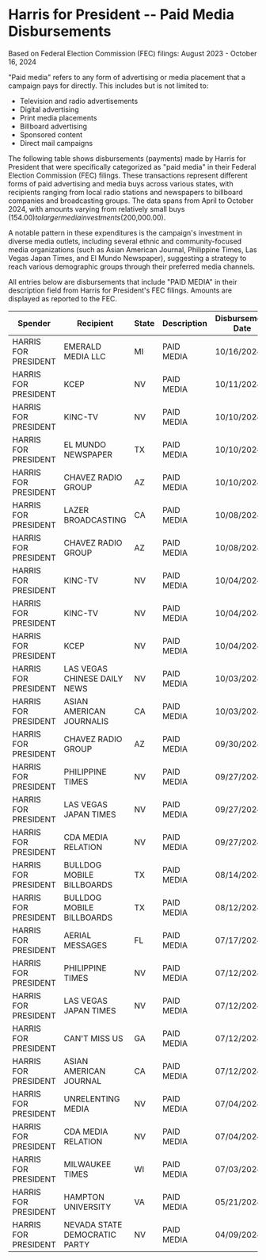 # Harris for President -- Paid Media Disbursements
Based on Federal Election Commission (FEC) filings: August 2023 - October 16, 2024

"Paid media" refers to any form of advertising or media placement that a campaign pays for directly. This includes but is not limited to:
- Television and radio advertisements
- Digital advertising
- Print media placements
- Billboard advertising
- Sponsored content
- Direct mail campaigns

The following table shows disbursements (payments) made by Harris for President that were specifically categorized as "paid media" in their Federal Election Commission (FEC) filings. These transactions represent different forms of paid advertising and media buys across various states, with recipients ranging from local radio stations and newspapers to billboard companies and broadcasting groups. The data spans from April to October 2024, with amounts varying from relatively small buys ($154.00) to larger media investments ($200,000.00).

A notable pattern in these expenditures is the campaign's investment in diverse media outlets, including several ethnic and community-focused media organizations (such as Asian American Journal, Philippine Times, Las Vegas Japan Times, and El Mundo Newspaper), suggesting a strategy to reach various demographic groups through their preferred media channels.

All entries below are disbursements that include "PAID MEDIA" in their description field from Harris for President's FEC filings. Amounts are displayed as reported to the FEC.

| Spender | Recipient | State | Description | Disbursement Date | Amount |
|----------|-----------|--------|-------------|------------------|---------|
| HARRIS FOR PRESIDENT | EMERALD MEDIA LLC | MI | PAID MEDIA | 10/16/2024 | $200,000.00 |
| HARRIS FOR PRESIDENT | KCEP | NV | PAID MEDIA | 10/11/2024 | $1,386.00 |
| HARRIS FOR PRESIDENT | KINC-TV | NV | PAID MEDIA | 10/10/2024 | $1,400.00 |
| HARRIS FOR PRESIDENT | EL MUNDO NEWSPAPER | TX | PAID MEDIA | 10/10/2024 | $651.00 |
| HARRIS FOR PRESIDENT | CHAVEZ RADIO GROUP | AZ | PAID MEDIA | 10/10/2024 | $330.00 |
| HARRIS FOR PRESIDENT | LAZER BROADCASTING | CA | PAID MEDIA | 10/08/2024 | $2,292.75 |
| HARRIS FOR PRESIDENT | CHAVEZ RADIO GROUP | AZ | PAID MEDIA | 10/08/2024 | $1,550.00 |
| HARRIS FOR PRESIDENT | KINC-TV | NV | PAID MEDIA | 10/04/2024 | $350.00 |
| HARRIS FOR PRESIDENT | KINC-TV | NV | PAID MEDIA | 10/04/2024 | $935.00 |
| HARRIS FOR PRESIDENT | KCEP | NV | PAID MEDIA | 10/04/2024 | $154.00 |
| HARRIS FOR PRESIDENT | LAS VEGAS CHINESE DAILY NEWS | NV | PAID MEDIA | 10/03/2024 | $450.00 |
| HARRIS FOR PRESIDENT | ASIAN AMERICAN JOURNALIS | CA | PAID MEDIA | 10/03/2024 | $1,325.00 |
| HARRIS FOR PRESIDENT | CHAVEZ RADIO GROUP | AZ | PAID MEDIA | 09/30/2024 | $1,440.00 |
| HARRIS FOR PRESIDENT | PHILIPPINE TIMES | NV | PAID MEDIA | 09/27/2024 | $1,172.08 |
| HARRIS FOR PRESIDENT | LAS VEGAS JAPAN TIMES | NV | PAID MEDIA | 09/27/2024 | $1,350.00 |
| HARRIS FOR PRESIDENT | CDA MEDIA RELATION | NV | PAID MEDIA | 09/27/2024 | $1,350.00 |
| HARRIS FOR PRESIDENT | BULLDOG MOBILE BILLBOARDS | TX | PAID MEDIA | 08/14/2024 | $5,800.00 |
| HARRIS FOR PRESIDENT | BULLDOG MOBILE BILLBOARDS | TX | PAID MEDIA | 08/12/2024 | $6,500.00 |
| HARRIS FOR PRESIDENT | AERIAL MESSAGES | FL | PAID MEDIA | 07/17/2024 | $3,975.80 |
| HARRIS FOR PRESIDENT | PHILIPPINE TIMES | NV | PAID MEDIA | 07/12/2024 | $1,127.00 |
| HARRIS FOR PRESIDENT | LAS VEGAS JAPAN TIMES | NV | PAID MEDIA | 07/12/2024 | $1,350.00 |
| HARRIS FOR PRESIDENT | CAN'T MISS US | GA | PAID MEDIA | 07/12/2024 | $1,941.84 |
| HARRIS FOR PRESIDENT | ASIAN AMERICAN JOURNAL | CA | PAID MEDIA | 07/12/2024 | $1,325.00 |
| HARRIS FOR PRESIDENT | UNRELENTING MEDIA | NV | PAID MEDIA | 07/04/2024 | $825.00 |
| HARRIS FOR PRESIDENT | CDA MEDIA RELATION | NV | PAID MEDIA | 07/04/2024 | $1,350.00 |
| HARRIS FOR PRESIDENT | MILWAUKEE TIMES | WI | PAID MEDIA | 07/03/2024 | $2,177.42 |
| HARRIS FOR PRESIDENT | HAMPTON UNIVERSITY | VA | PAID MEDIA | 05/21/2024 | $1,000.00 |
| HARRIS FOR PRESIDENT | NEVADA STATE DEMOCRATIC PARTY | NV | PAID MEDIA | 04/09/2024 | $2,000.00 |


